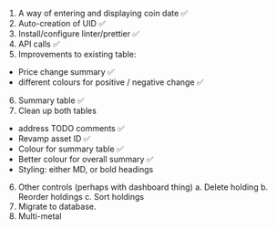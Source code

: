1. A way of entering and displaying coin date ✅
2. Auto-creation of UID ✅
3. Install/configure linter/prettier ✅
4. API calls ✅
5. Improvements to existing table: 
  - Price change summary ✅
  - different colours for positive / negative change ✅
6. Summary table ✅
7. Clean up both tables
  - address TODO comments ✅
  - Revamp asset ID ✅
  - Colour for summary table ✅
  - Better colour for overall summary ✅
  - Styling: either MD, or bold headings
  
6. Other controls (perhaps with dashboard thing)
  a. Delete holding
  b. Reorder holdings
  c. Sort holdings
5. Migrate to database.
7. Multi-metal
